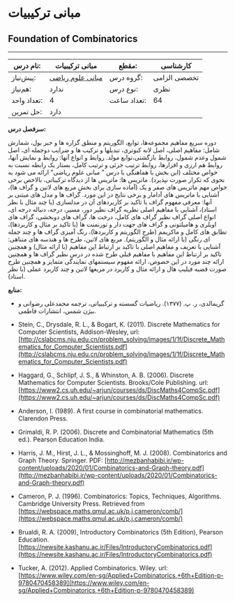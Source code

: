# مبانی ترکیبیات
## Foundation of Combinatorics
_______________________________________________________________________________
| نام درس:    | مبانی ترکیبیات                                                           | مقطع:       | کارشناسی     |
| ----------- | ------------------------------------------------------------------------ | ----------- | ------------ |
| پیش‌نیاز:   | [مبانی علوم ریاضی](../docs/curriculum/base/Foundation-of-Mathematics.md) | گروه درس:   | تخصصی الزامی |
| هم‌نیاز:    | ندارد                                                                    | نوع درس:    | نظری         |
| تعداد واحد: | 4                                                                        | تعداد ساعت: | 64           |
| حل تمرین:   |  دارد                                                                    |             |              |

**سرفصل درس:**

دوره سریع مفاهیم مجموعه‌ها، توابع، الگوریتم و منطق گزاره ها و جبر بول، شمارش شامل: مفاهیم اصلی، اصل لانه کبوتری، تبدیلها و ترکیب ها و ضرایب دوجمله ای، اصل شمول وعدم شمول، روابط بازگشتی،توابع مولد. روابط و انواع آنها: روابط و نمایش آنها، روابط هم ارزی و افزارها، روابط ترتیب جزئی و ترتیب کامل، بستار یک رابطه نسبت به خواص مختلف (این بخش با هماهنگی با درس " مبانی علوم ریاضی" ارائه می شود به نحوی که تکرار صورت نپذیرد). ماتریس ها: ماتریس ها از دیدگاه ترکیباتی، بالاخص برخی خواص مهم ماتریس های صفر و یک (آماده سازی برای بخش مربع های لاتین و گراف ها)، آشنایی با ماتریس های آدامار و برخی نتایج در این مورد. گراف ها و مدل های مبتنی بر آنها: معرفی مفهوم گراف با تاکید بر کاربردهای آن در مدلسازی (با چند مثال با نظر استاد)، آشنایی با مفاهیم اصلی نظریه گراف نظیر دور، مسیر، درجه، دنباله درجه ای، انواع اصلی گراف نظیر گراف های کامل، درخت ها، گراف های دوبخشی، گراف های اویلری و هامیلتونی و گراف های جهت دار و تورنمنت ها (با تاکید بر مثال و کاربردها)، تطابق های کامل و ماکزیمم (طرح الگوریتم و کاربردها)، رنگ آمیزی گراف ها و چند جمله ای رنگی (با ارائه مثال و الگوریتم). مربع های لاتین، طرح ها و هندسه های متناهی: آشنایی با تعریف و مفاهیم اصلی با تاکید بر ارتباط این مفاهیم (با ارائه مثال) و همچنین تاکید بر ارتباط این مفاهیم با مفاهیم قبلی طرح شده در درس نظیر گراف ها و همچنین ارائه چند مورد در این خصوص، ارائه مفهوم سیستمهای نمایندگی متمایز  و همچنین طرح صورت قضیه فیلیپ هال و ارائه مثال و کاربرد در مربعها لاتین و چند کاربرد عملی (با نظر استاد).

**منابع:**


- گریمالدی، ر. پ. (۱۳۷۷). ریاضیات گسسته و ترکیبیاتی، ترجمه محمدعلی رضوانی و بیژن شمس، انتشارات فاطمی.

- Stein, C., Drysdale, R. L., & Bogart, K. (2011). Discrete Mathematics for Computer Scientists, Addison-Wesley, url: [http://cslabcms.nju.edu.cn/problem_solving/images/1/1f/Discrete_Mathematics_for_Computer_Scientists.pdf](http://cslabcms.nju.edu.cn/problem_solving/images/1/1f/Discrete_Mathematics_for_Computer_Scientists.pdf)

- Haggard, G., Schlipf, J. S., & Whinston, A. B. (2006). Discrete Mathematics for Computer Scientists. Brooks/Cole Publishing. url: [https://www2.cs.uh.edu/~arjun/courses/ds/DiscMaths4CompSc.pdf](https://www2.cs.uh.edu/~arjun/courses/ds/DiscMaths4CompSc.pdf)

- Anderson, I. (1989). A first course in combinatorial mathematics. Clarendon Press.

- Grimaldi, R. P. (2006). Discrete and Combinatorial Mathematics (5th ed.). Pearson Education India.

- Harris, J. M., Hirst, J. L., & Mossinghoff, M. J. (2008). Combinatorics and Graph Theory. Springer. PDF: [http://mezbanhabibi.ir/wp-content/uploads/2020/01/Combinatorics-and-Graph-theory.pdf](http://mezbanhabibi.ir/wp-content/uploads/2020/01/Combinatorics-and-Graph-theory.pdf)

- Cameron, P. J. (1996). Combinatorics: Topics, Techniques, Algorithms. Cambridge University Press. Retrieved from [https://webspace.maths.qmul.ac.uk/p.j.cameron/comb/](https://webspace.maths.qmul.ac.uk/p.j.cameron/comb/)

- Brualdi, R. A. (2009), Introductory Combinatorics (5th Edition), Pearson Education. [https://newsite.kashanu.ac.ir/Files/IntroductoryCombinatorics.pdf](https://newsite.kashanu.ac.ir/Files/IntroductoryCombinatorics.pdf)

- Tucker, A. (2012). Applied Combinatorics. Wiley. url: [https://www.wiley.com/en-sg/Applied+Combinatorics,+6th+Edition-p-9780470458389](https://www.wiley.com/en-sg/Applied+Combinatorics,+6th+Edition-p-9780470458389)
